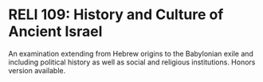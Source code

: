 # RELI 109: History and Culture of Ancient Israel

An examination extending from Hebrew origins to the Babylonian exile and including political history as well as social and religious institutions. Honors version available.